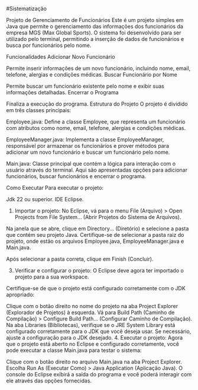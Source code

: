 #Sistematização

Projeto de Gerenciamento de Funcionários
Este é um projeto simples em Java que permite o gerenciamento das informações dos funcionários da empresa MGS (Max Global Sports). O sistema foi desenvolvido para ser utilizado pelo terminal, permitindo a inserção de dados de funcionários e busca por funcionários pelo nome.

Funcionalidades
Adicionar Novo Funcionário

Permite inserir informações de um novo funcionário, incluindo nome, email, telefone, alergias e condições médicas.
Buscar Funcionário por Nome

Permite buscar um funcionário existente pelo nome e exibir suas informações detalhadas.
Encerrar o Programa

Finaliza a execução do programa.
Estrutura do Projeto
O projeto é dividido em três classes principais:

Employee.java: Define a classe Employee, que representa um funcionário com atributos como nome, email, telefone, alergias e condições médicas.

EmployeeManager.java: Implementa a classe EmployeeManager, responsável por armazenar os funcionários e prover métodos para adicionar um novo funcionário e buscar um funcionário pelo nome.

Main.java: Classe principal que contém a lógica para interação com o usuário através do terminal. Aqui são apresentadas opções para adicionar funcionários, buscar funcionários e encerrar o programa.

Como Executar
Para executar o projeto:

Jdk 22 ou superior.
IDE Eclipse.

1. Importar o projeto:
No Eclipse, vá para o menu File (Arquivo) > Open Projects from File System... (Abrir Projetos do Sistema de Arquivos).

Na janela que se abre, clique em Directory... (Diretório) e selecione a pasta que contém seu projeto Java. Certifique-se de selecionar a pasta raiz do projeto, onde estão os arquivos Employee.java, EmployeeManager.java e Main.java.

Após selecionar a pasta correta, clique em Finish (Concluir).

3. Verificar e configurar o projeto:
O Eclipse deve agora ter importado o projeto para a sua workspace.

Certifique-se de que o projeto está configurado corretamente com o JDK apropriado:

Clique com o botão direito no nome do projeto na aba Project Explorer (Explorador de Projetos) à esquerda.
Vá para Build Path (Caminho de Compilação) > Configure Build Path... (Configurar Caminho de Compilação).
Na aba Libraries (Bibliotecas), verifique se o JRE System Library está configurado corretamente para o JDK que você deseja usar. Se necessário, ajuste a configuração para o JDK desejado.
4. Executar o projeto:
Agora que o projeto está aberto no Eclipse e configurado corretamente, você pode executar a classe Main.java para testar o sistema:

Clique com o botão direito no arquivo Main.java na aba Project Explorer.
Escolha Run As (Executar Como) > Java Application (Aplicação Java).
O console do Eclipse exibirá a saída do programa e você poderá interagir com ele através das opções fornecidas.
